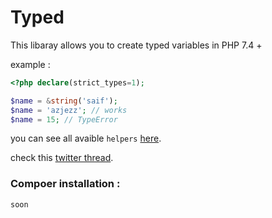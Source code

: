 # Typed

This libaray allows you to create typed variables in PHP 7.4 +

example :

```php
<?php declare(strict_types=1);

$name = &string('saif');
$name = 'azjezz'; // works
$name = 15; // TypeError
```

you can see all avaible `helpers` [here](https://github.com/azjezz/typed/blob/master/src/bootstrap.php).

check this [twitter thread](https://twitter.com/dshafik/status/1084248443118219264).

### Compoer installation :
```console
soon
```
